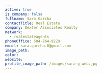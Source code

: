 ```yaml
---
active: true
is_company: false
fullname: Sara Garcha
contactTitle: Real Estate
company: Dexter Associates Realty
network:
  - realestateagents
phoneOffice: 604-764-9228
email: sara.garcha.8@gmail.com
image_path:
color:
website:
profile_image_path: /images/sara-g-web.jpg
---
```



